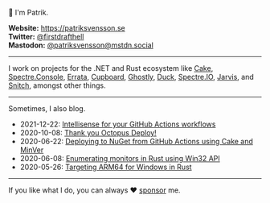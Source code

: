 👋 I'm Patrik. 

**Website:** https://patriksvensson.se  
**Twitter:** [@firstdrafthell](https://twitter.com/firstdrafthell)  
**Mastodon:** [@patriksvensson@mstdn.social](https://mstdn.social/@patriksvensson)

---

I work on projects for the .NET and Rust ecosystem like 
[Cake](https://github.com/cake-build/cake), 
[Spectre.Console](https://github.com/spectreconsole/spectre.console), 
[Errata](https://github.com/spectreconsole/errata),
[Cupboard](https://github.com/cupboard-project/cupboard),
[Ghostly](https://github.com/patriksvensson/ghostly),
[Duck](https://github.com/duckhq/duck),
[Spectre.IO](https://github.com/spectresystems/spectre.io), 
[Jarvis](https://github.com/spectresystems/jarvis), and
[Snitch](https://github.com/spectresystems/snitch), 
amongst other things.

---

Sometimes, I also blog.

* 2021-12-22: [Intellisense for your GitHub Actions workflows](https://patriksvensson.se/posts/2021/12/intellisense-for-your-github-action-workflows)
* 2020-10-08: [Thank you Octopus Deploy!](https://patriksvensson.se/posts/2020/10/thank-you-octopus-deploy)
* 2020-06-22: [Deploying to NuGet from GitHub Actions using Cake and MinVer](https://patriksvensson.se/posts/2020/06/deploying-to-nuget-from-github-actions-using-cake-and-minver)
* 2020-06-08: [Enumerating monitors in Rust using Win32 API](https://patriksvensson.se/posts/2020/06/enumerating-monitors-in-rust-using-win32-api)
* 2020-05-26: [Targeting ARM64 for Windows in Rust](https://patriksvensson.se/posts/2020/05/targeting-arm-for-windows-in-rust)


---

If you like what I do, you can always 
♥ [sponsor](https://github.com/sponsors/patriksvensson) me.